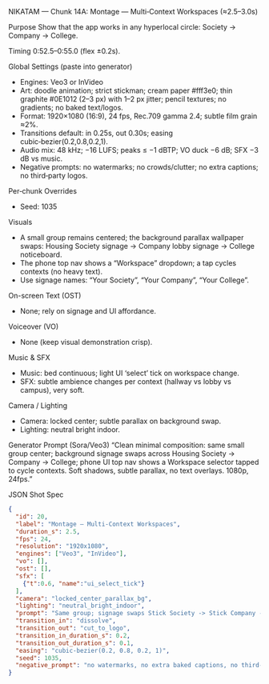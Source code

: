 NIKATAM — Chunk 14A: Montage — Multi‑Context Workspaces (≈2.5–3.0s)

Purpose
Show that the app works in any hyperlocal circle: Society → Company → College.

Timing
0:52.5–0:55.0 (flex ±0.2s).

Global Settings (paste into generator)
- Engines: Veo3 or InVideo
- Art: doodle animation; strict stickman; cream paper #fff3e0; thin graphite #0E1012 (2–3 px) with 1–2 px jitter; pencil textures; no gradients; no baked text/logos.
- Format: 1920×1080 (16:9), 24 fps, Rec.709 gamma 2.4; subtle film grain ≈2%.
- Transitions default: in 0.25s, out 0.30s; easing cubic‑bezier(0.2,0.8,0.2,1).
- Audio mix: 48 kHz; −16 LUFS; peaks ≤ −1 dBTP; VO duck −6 dB; SFX −3 dB vs music.
- Negative prompts: no watermarks; no crowds/clutter; no extra captions; no third‑party logos.

Per‑chunk Overrides
- Seed: 1035

Visuals
- A small group remains centered; the background parallax wallpaper swaps: Housing Society signage → Company lobby signage → College noticeboard.
- The phone top nav shows a “Workspace” dropdown; a tap cycles contexts (no heavy text).
 - Use signage names: “Your Society”, “Your Company”, “Your College”.

On-screen Text (OST)
- None; rely on signage and UI affordance.

Voiceover (VO)
- None (keep visual demonstration crisp).

Music & SFX
- Music: bed continuous; light UI ‘select’ tick on workspace change.
- SFX: subtle ambience changes per context (hallway vs lobby vs campus), very soft.

Camera / Lighting
- Camera: locked center; subtle parallax on background swap.
- Lighting: neutral bright indoor.



Generator Prompt (Sora/Veo3)
“Clean minimal composition: same small group center; background signage swaps across Housing Society → Company → College; phone UI top nav shows a Workspace selector tapped to cycle contexts. Soft shadows, subtle parallax, no text overlays. 1080p, 24fps.”

JSON Shot Spec
```json
{
  "id": 20,
  "label": "Montage — Multi-Context Workspaces",
  "duration_s": 2.5,
  "fps": 24,
  "resolution": "1920x1080",
  "engines": ["Veo3", "InVideo"],
  "vo": [],
  "ost": [],
  "sfx": [
    {"t":0.6, "name":"ui_select_tick"}
  ],
  "camera": "locked_center_parallax_bg",
  "lighting": "neutral_bright_indoor",
  "prompt": "Same group; signage swaps Stick Society -> Stick Company -> Stick College; phone Workspace selector tap cycles contexts; no baked text.",
  "transition_in": "dissolve",
  "transition_out": "cut_to_logo",
  "transition_in_duration_s": 0.2,
  "transition_out_duration_s": 0.1,
  "easing": "cubic-bezier(0.2, 0.8, 0.2, 1)",
  "seed": 1035,
  "negative_prompt": "no watermarks, no extra baked captions, no third-party logos"
}
```


